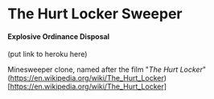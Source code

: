# The Hurt Locker Sweeper
#### Explosive Ordinance Disposal

(put link to heroku here)

Minesweeper clone, named after the film "<i>The Hurt Locker</i>" (https://en.wikipedia.org/wiki/The_Hurt_Locker)[https://en.wikipedia.org/wiki/The_Hurt_Locker]


